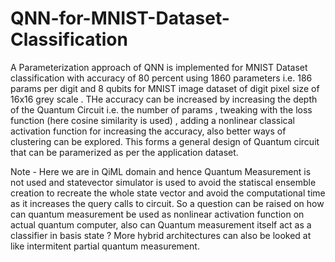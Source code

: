# QNN-for-MNIST-Dataset-Classification

A Parameterization approach of QNN is implemented for MNIST Dataset classification with accuracy of 80 percent using 1860 parameters i.e. 186 params per digit and 8 qubits for MNIST image dataset of digit pixel size of  16x16 grey scale . THe accuracy can be increased by increasing the depth of the Quantum Circuit i.e. the number of params , tweaking with the loss function (here cosine similarity is used) , adding a nonlinear classical activation function for increasing the accuracy, also better ways of clustering can be explored. This forms a general design of Quantum circuit that can be paramerized as per the application dataset.

Note - Here we are in QiML domain and hence Quantum Measurement is not used and statevector simulator is used to avoid the statiscal ensemble creation to recreate the whole state vector and avoid the computational time as it increases the query calls to circuit. So a question can be raised on how can quantum measurement be used as nonlinear activation function on actual quantum computer, also can Quantum measurement itself act as a classifier in basis state ? More hybrid architectures can also be looked at like intermitent partial quantum measurement.


